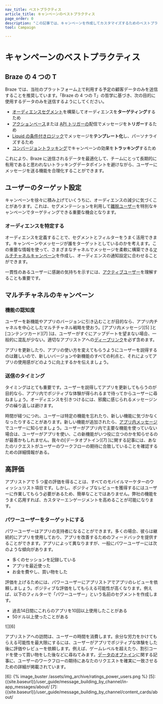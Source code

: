 ```yaml
---
nav_title: ベストプラクティス
article_title: キャンペーンのベストプラクティス
page_order: 0
description: "この記事では、キャンペーンを作成してカスタマイズするためのベストプラクティスについて説明します。"
tool: Campaign

---
```


# キャンペーンのベストプラクティス

## Braze の 4 つの T

Braze では、当社のプラットフォーム上で利用する予定の顧客データのみを送信することを推奨しています。「Braze の 4 つの T」の哲学に基づき、次の目的に使用するデータのみを送信するようにしてください。

- [オーディエンスセグメント]({{site.baseurl}}/user_guide/engagement_tools/segments/)を構築してオーディエンスを**ターゲティング**するため
- [アクションベース]({{site.baseurl}}/user_guide/engagement_tools/campaigns/building_campaigns/delivery_types/triggered_delivery#action-based-delivery)または [API トリガーの]({{site.baseurl}}/user_guide/engagement_tools/campaigns/building_campaigns/delivery_types/api_triggered_delivery/)配信でメッセージを**トリガー**するため
- [Liquid の条件付きロジック]({{site.baseurl}}/user_guide/personalization_and_dynamic_content/liquid)でメッセージを**テンプレート化**し、パーソナライズするため
- [コンバージョントラッキング]({{site.baseurl}}/user_guide/engagement_tools/campaigns/building_campaigns/conversion_events?redirected=true#conversion-events)でキャンペーンの効果を**トラッキング**するため

これにより、Braze に送信されるデータを最適化して、チームにとって長期的に有用であると思われないトラッキングデータポイントを避けながら、ユーザーにメッセージを送る機能を合理化することができます。 

## ユーザーのターゲット設定

キャンペーンを徐々に積み上げていくうちに、オーディエンスの減少に気づくことがあります。これは、セグメンテーションを利用して[離脱ユーザー]({{site.baseurl}}/user_guide/engagement_tools/campaigns/ideas_and_strategies/capturing_lapsing_users/)を特別なキャンペーンでターゲティングできる重要な機会となります。 

### オーディエンスを特定する

オーディエンスを定義することで、セグメントとフィルターをうまく活用できます。キャンペーンやメッセージが誰をターゲットとしているのかを考えます。この重要な情報を使って、さまざまなチャネルでメッセージを柔軟に構築できる[マルチチャネルキャンペーン]({{site.baseurl}}/user_guide/engagement_tools/campaigns/faq/#how-do-you-create-a-multichannel-campaign)を作成し、オーディエンスの通知設定に合わせることができます。

一貫性のあるユーザーに感謝の気持ちを示すには、[アクティブユーザー]({{site.baseurl}}/user_guide/engagement_tools/campaigns/ideas_and_strategies/active_user_campaigns/)を理解することも重要です。

## マルチチャネルのキャンペーン

### 機能の認知度

ユーザーを新機能やアプリのバージョンに引き込むことが目的なら、アプリ内チャネルを中心としたマルチチャネル戦略を使おう。\[アプリ内メッセージ][5] ]と\[コンテンツカード][7] ]は、ユーザーがすぐにアップデートを望まない場合、一般的に混乱が少ない。適切なアプリストアへの[ディープリンク]({{site.baseurl}}/user_guide/personalization_and_dynamic_content/deep_linking_to_in-app_content/)を必ず含めます。

アプリを更新したり、アプリの使い方を変えてもらうようにユーザーを説得するのは難しいので、新しいバージョンや新機能のすべての利点と、それによってアプリの使用感がどのように向上するかを伝えましょう。 

### 送信のタイミング

タイミングはとても重要です。ユーザーを説得してアプリを更新してもらうのが目的なら、アプリ内でポジティブな体験が得られるまで待ってからユーザーに尋ねましょう。オーディエンスを引きつけるには、邪魔に感じられるメッセージングの繰り返しは避けます。

時間が経つにつれ、ユーザーは特定の機能を忘れたり、新しい機能に気づかなくなったりすることがあります。新しい機能が追加されたら、[アプリ内メッセージ]({{site.baseurl}}/user_guide/message_building_by_channel/in-app_messages/about/)でユーザーに知らせましょう。ユーザーがアプリ内で主要な機能を使っていない場合は、ユーザーがアプリを使い、この新機能がいつ役に立つのかを知らせるのが最善かもしれません。我々の\[データオプトイン][7] ]に関する記事には、あなたのリクエストがユーザーのワークフローの期待に合致していることを確認するための詳細情報がある。 

## 高評価

アプリストアで 5 つ星の評価を得ることは、すべてのモバイルマーケターのウィッシュリスト項目です。しかし、ポジティブなレビューを獲得するにはユーザーに作業してもらう必要があるため、簡単なことではありません。弊社の機能をうまく応用すれば、カスタマーエンゲージメントを高めることが可能になります。

### パワーユーザーをターゲットにする

パワーユーザーはアプリの支持者になることができます。多くの場合、彼らは継続的にアプリを使用しており、アプリを改善するためのフィードバックを提供することができます。アプリによって異なりますが、一般にパワーユーザーには次のような傾向があります。

- 多くのセッションを記録している
- アプリを最近使った
- お金を費やし、買い物をした

評価を上げるためには、パワーユーザーにアプリストアでアプリのレビューを依頼しましょう。ポジティブな評価をしてもらえる可能性が高くなります。例えば、以下のフィルターで「パワーユーザー」という名前のセグメントを作成します。
- 過去14日間にこれらのアプリを10回以上使用したことがある
- 50ドル以上使ったことがある

![][6]

アプリストアへの訪問は、ユーザーの時間を消費します。余分な労力をかけてもらえる可能性を最大限にするには、ユーザーがアプリでポジティブな体験をした後に評価やレビューを依頼します。例えば、ゲームレベルを超えたり、割引コードを使って買い物をした後などに尋ねてみます。[データのオプトイン]({{site.baseurl}}/user_guide/message_building_by_channel/email/managing_user_subscriptions/#subscription-states)に関する記事に、ユーザーのワークフローの期待にあなたのリクエストを確実に一致させるための詳細が掲載されています。


[6]: {% image_buster /assets/img_archive/ratings_power_users.png %}
[5]: {{site.baseurl}}/user_guide/message_building_by_channel/in-app_messages/about/
[7]: {{site.baseurl}}/user_guide/message_building_by_channel/content_cards/about/
